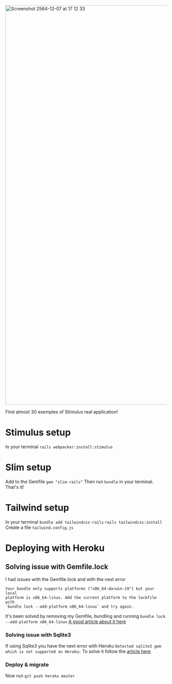<img width="1247" alt="Screenshot 2564-12-07 at 17 12 33" src="https://user-images.githubusercontent.com/33062224/145065870-ed82f333-2ef7-4f5a-8143-c2afcf0e6df5.png">

Find almost 30 exemples of Stimulus real application!

# Stimulus setup

In your terminal
`rails webpacker:install:stimulus`

# Slim setup

Add to the Gemfile
`gem "slim-rails"`
Then run `bundle` in your terminal. That's it!

# Tailwind setup

In your terminal
`bundle add tailwindcss-rails`
`rails tailwindcss:install`
Create a file `tailwind.config.js`

# Deploying with Heroku

## Solving issue with Gemfile.lock
I had issues with the Gemfile.lock and with the next error
```
Your bundle only supports platforms ["x86_64-darwin-19"] but your local
platform is x86_64-linux. Add the current platform to the lockfile with
`bundle lock --add-platform x86_64-linux` and try again.
```

It's been solved by removing my Gemfile, bundling and running `bundle lock --add-platform x86_64-linux`
[A good article about it here](https://www.moncefbelyamani.com/understanding-the-gemfile-lock-file/)

### Solving issue with Sqlite3

If using Sqlite3 you have the next error with Heroku `Detected sqlite3 gem which is not supported on Heroku:` To solve it follow the [article here](https://devcenter.heroku.com/articles/sqlite3)

### Deploy & migrate

Now run `git push heroku master `
